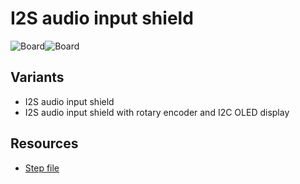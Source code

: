 # I2S audio input shield

![Board](https://github.com/srg74/WLED-ESP32-dev-board/blob/main/Shields/Linear_audio_input_shield/Docs/AUX_shield_front.jpg)![Board](https://github.com/srg74/WLED-ESP32-dev-board/blob/main/Shields/Linear_audio_input_shield/Docs/AUX_shield_back.jpg)

## Variants

- I2S audio input shield
- I2S audio input shield with rotary encoder and I2C OLED display

## Resources

- [Step file](https://github.com/srg74/WLED-ESP32-dev-board/blob/main/Shields/Linear_audio_input_shield/Docs/3D/AUX_shield_v1.step)
